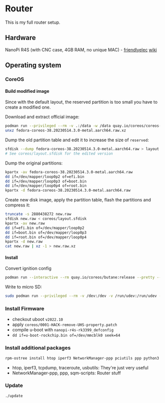 # Router
This is my full router setup.

## Hardware
NanoPi R4S (with CNC case, 4GB RAM, no unique MAC) - [friendlyelec](https://www.friendlyelec.com/index.php?route=product/product&product_id=284) [wiki](https://wiki.friendlyelec.com/wiki/index.php/NanoPi_R4S)

## Operating system

### CoreOS

#### Build modified image
Since with the default layout, the reserved partition is too small you have to
create a modified one.

Download and extract official image:

```bash
podman run --privileged --rm -v .:/data -w /data quay.io/coreos/coreos-installer:release download --architecture aarch64
unxz fedora-coreos-38.20230514.3.0-metal.aarch64.raw.xz
```

Dump the old partition table and edit it to increase the size of `reserved`:

```bash
sfdisk --dump fedora-coreos-38.20230514.3.0-metal.aarch64.raw > layout.sfdisk
# See coreos/layout.sfdisk for the edited version
```

Dump the original partitions:

```bash
kpartx -av fedora-coreos-38.20230514.3.0-metal.aarch64.raw
dd if=/dev/mapper/loop0p2 of=efi.bin
dd if=/dev/mapper/loop0p3 of=boot.bin
dd if=/dev/mapper/loop0p4 of=root.bin
kpartx -d fedora-coreos-38.20230514.3.0-metal.aarch64.raw
```

Create new disk image, apply the partition table, flash the partitions and compress it:

```bash
truncate -s 2880438272 new.raw
sfdisk new.raw < coreos/layout.sfdisk
kpartx -av new.raw
dd if=efi.bin of=/dev/mapper/loop0p2
dd if=boot.bin of=/dev/mapper/loop0p3
dd if=root.bin of=/dev/mapper/loop0p4
kpartx -d new.raw
cat new.raw | xz -1 > new.raw.xz
```

#### Install
Convert ignition config

```bash
podman run --interactive --rm quay.io/coreos/butane:release --pretty --strict < coreos/router.bu > coreos/router.ign
```

Write to micro SD:

```bash
sudo podman run --privileged --rm -v /dev:/dev -v /run/udev:/run/udev -v .:/data -w /data quay.io/coreos/coreos-installer:release install --offline --image-file new.raw.xz --ignition-file coreos/router.ign --insecure /dev/mmcblk0
```

### Install Firmware
- checkout uboot `v2022.10`
- apply `coreos/0001-HACK-remove-UHS-property.patch`
- compile u-boot with `nanopi-r4s-rk3399_defconfig`
- `dd if=u-boot-rockchip.bin of=/dev/mmcblk0 seek=64`

### Install additional packages

```bash
rpm-ostree install htop iperf3 NetworkManager-ppp pciutils ppp python3 sqm-scripts tcpdump traceroute usbutils
```

- htop, iperf3, tcpdump, traceroute, usbutils: They're just very useful
- NetworkManager-ppp, ppp, sqm-scripts: Router stuff

### Update

```bash
./update
```
